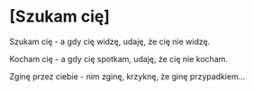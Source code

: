 # [Szukam cię]
Szukam cię - a gdy cię widzę,
udaję, że cię nie widzę.

Kocham cię - a gdy cię spotkam,
udaję, że cię nie kocham.

Zginę przez ciebie - nim zginę,
krzyknę, że ginę przypadkiem...
